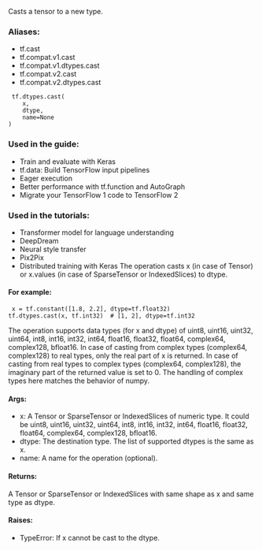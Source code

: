 Casts a tensor to a new type.
### Aliases:
- tf.cast
- tf.compat.v1.cast
- tf.compat.v1.dtypes.cast
- tf.compat.v2.cast
- tf.compat.v2.dtypes.cast

```
 tf.dtypes.cast(
    x,
    dtype,
    name=None
)
```
### Used in the guide:
- Train and evaluate with Keras
- tf.data: Build TensorFlow input pipelines
- Eager execution
- Better performance with tf.function and AutoGraph
- Migrate your TensorFlow 1 code to TensorFlow 2
### Used in the tutorials:
- Transformer model for language understanding
- DeepDream
- Neural style transfer
- Pix2Pix
- Distributed training with Keras
The operation casts x (in case of Tensor) or x.values (in case of SparseTensor or IndexedSlices) to dtype.
#### For example:

```
 x = tf.constant([1.8, 2.2], dtype=tf.float32)
tf.dtypes.cast(x, tf.int32)  # [1, 2], dtype=tf.int32
```
The operation supports data types (for x and dtype) of uint8, uint16, uint32, uint64, int8, int16, int32, int64, float16, float32, float64, complex64, complex128, bfloat16. In case of casting from complex types (complex64, complex128) to real types, only the real part of x is returned. In case of casting from real types to complex types (complex64, complex128), the imaginary part of the returned value is set to 0. The handling of complex types here matches the behavior of numpy.
#### Args:
- x: A Tensor or SparseTensor or IndexedSlices of numeric type. It could be uint8, uint16, uint32, uint64, int8, int16, int32, int64, float16, float32, float64, complex64, complex128, bfloat16.
- dtype: The destination type. The list of supported dtypes is the same as x.
- name: A name for the operation (optional).
#### Returns:
A Tensor or SparseTensor or IndexedSlices with same shape as x and same type as dtype.
#### Raises:
- TypeError: If x cannot be cast to the dtype.
